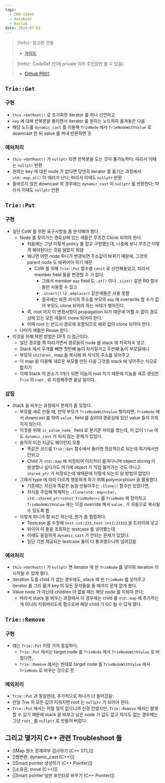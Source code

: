 ```yaml
---
tags:
  - CMU-15445
  - database
  - Bustub
date: 2024-07-01
---
```

> [!info]- 참고한 것들
> - [가이드](https://15445.courses.cs.cmu.edu/fall2023/project0/)

> [!info]- CodeRef (인데 private 이라 주인장만 볼 수 있음)
> - [Github PR01](https://github.com/haeramkeem/bustub-private.idbs.fall.2023.cs.cmu.edu/pull/1)

## `Trie::Get`

### 구현

- `this->GetRoot()` 로 초기화한 iterator 를 하나 선언하고
- `key` 에 대해 반복문을 돌리면서 iterator 를 원하는 노드까지 옮겨놓은 다음
- 해당 노드를 `dynamic_cast` 를 이용해 `TrieNode` 에서 `TrieNodeWithValue` 로 downcast 한 뒤 value 를 꺼내 반환하면 끗

### 예외처리

- `this->GetRoot()` 가 `nullptr` 라면 반복문을 도는 것이 불가능하다; 따라서 이때는 `nullptr` 반환
- 원하는 key 에 대한 node 가 없다면 당연히 iterator 를 옮기는 과정에서 `std::map.at()` 이 에러가 난다; 따라서 이때도 `nullptr` 반환
- 올바르지 않은 downcast 의 경우에는 `dynamic_cast` 이 `nullptr` 를 반환한다; 따라서 이때도 `nullptr` 반환

## `Trie::Put`

### 구현

- 일단 CoW 를 위한 요구사항을 좀 분석해야 했다.
	- Node 를 찾아가는 경로상에 있는 애들은 무조건 Clone 되어야 한다.
		- 처음에는 그냥 이렇게 policy 를 잡고 구현했는데, 나중에 보니 무조건 이렇게 해야된다는 것을 알았지 뭐얌
		- 왜냐면 어떤 node 하나가 변경되면 주소값이 바뀌기 때문에, 그것의 parent node 도 바뀌어야 하기 때문
			- CoW 를 위해 `Trie::Put` 함수를 `const` 로 선언해놓았고, 따라서 member field 들을 변경할 수 가 없다.
				- 그래서 member `map` field 도 `.at()` 이나 `.size()` 같은 RO 함수들만 사용할 수 있고
				- `.insert()` 나 `.emplace()` 같은애들은 사용 못함
				- 결국에는 바뀐 자식의 주소를 부모의 `map` 에 overwrite 할 수가 없어 부모도 clone 되어야 하는 사태가 벌어진다.
		- 즉, root 까지 이 변경사항이 propagation 되기 때문에 어쩔 수 없이 경로상에 있는 모든 애들이 clone 되어야 한다.
		- 이때 root 는 반드시 경로에 포함되므로 예외 없이 clone 되어야 한다.
	- 나머지 애들은 Reuse 한다.
- 이것을 위해 택한 방법은 DFS 식 접근이다.
	- 일단 경로를 쭉 따라가면서 경로들의 node 를 stack 에 차곡차곡 넣고
	- Stack 에서 두개를 빼면 첫번째 놈이 자식일거고 두번째 놈이 부모일테니
	- 부모의 `children_` map 을 복사해 와 자식의 주소를 넣어주고
	- 이 map 을 이용해 새로운 부모를 만든 다음 그것을 stack 에 넣어주는 식으로 합치기
	- 이때 Stack 의 원소가 1개가 되면 이놈이 root 이기 때문에 이놈을 새로 생성한 `Trie` 의 `root_` 로 지정해주면 끝날 일이다.

### 삽질

- Stack 을 비우는 과정에서 문제가 좀 있었다.
	- 부모를 새로 만들 때, 만약 부모가 `TrieNodeWithValue` 형이라면, `TrieNode` 에서 downcast 를 하여 `value_` field 를 살려야 경로상에 있던 value 들이 지워지지 않는다.
	- 이것을 위해 `is_value_node_` field 로 분기문 처리를 했는데, 이 값이 `true` 여도 `dynamic_cast` 가 되지 않는 문제가 있었다.
	- 솔직히 이건 지금도 왜이런지 모름
		- 똑같은 코드를 `Trie::Get` 함수에서 돌리면 정상적으로 되는데 여기에서만 안되고
		- Child 가 `std::map` 에 저장되어 이리저리 옮겨다니며 object slicing 이 발생했나 싶다가도 여기에 object 가 직접 들어가는 것도 아니고 `shared_ptr` 가 저장되는데 왜때문에 이렇게 되는지 알 방법이 없었다
	- 그래서 type 에 따라 다르게 행동하게 하기 위해 polymorphism 을 활용했다.
		- 기존에는 자신과 똑같은 놈을 만들어주는 `.Clone()` 함수만 있었다면,
		- 자식을 주입해 복제하는 `.Clone(std::map<char, std::shared_ptr<const TrieNode>>)` 를 `TrieNode` 에 정의하고 `TrieNodeWithValue` 에는 이걸 override 해서 `value_` 가 자동으로 복사될 수 있도록 함
	- 이렇게 하니까 잘 되긴 하는데, 뭔가 좀 찝찝하다.
		- Testcase 를 수정해 `test-int:233`, `test-int2:23333` 을 트라이에 넣고
		- 뒤이어 이 둘을 조회하는 testcase 를 넣어봤는데
		- 이때도 동일하게 `dynamic_cast` 가 안되는 문제가 있었다.
		- 일단 기본 제공되는 testcase 들이 다 통과했으니까 넘어갔음

### 예외처리

- `this->GetRoot()` 가 `nullptr` 면 iterator 에 빈 `TrieNode` 를 넣어줘 iteration 이 시작될 수 있게 했다.
- Iteration 도중 child 가 없는 경우에도, stack 에 빈 `TrieNode` 를 넣어주고 iterator 를 그리 옮겨 key 의 모든 문자들을 돌 때까지 문제 없게 했다.
- Value node 가 아닌데 children 이 없을 때는 해당 node 를 지워야 한다;
	- 따라서 stack 을 비우는 과정에서 이 경우에는 child 를 `std::map` 에 추가하는게 아니라 지워버리도록 함으로써 해당 child 가 GC 될 수 있게 했다.

## `Trie::Remove`

### 구현

- 얘는 `Trie::Put` 이랑 거의 동일하다.
	- `Trie::Put` 에서는 target node 를 `TrieNode` 에서 `TrieNodeWithValue` 로 바꿨다면,
	- `Trie::Remove` 에서는 반대로 target node 를 `TrieNodeWithValue` 에서 `TrieNode` 로 바꾸는 것으로 끗

### 예외처리

- `Trie::Put` 과 동일한데, 추가적으로 하나가 더 들어갔음:
- 만일 Trie 의 모든 값이 지워지면 root 는 `nullptr` 가 되어야 한다.
- `Trie::Put` 에서는 이럴 일이 없으니까 신경 안썼지만, `Trie::Remove` 에서는 발생할 수 있기 때문에 stack 을 비우고 남은 node 가 값도 없고 자식도 없는 경우에는 그냥 `root_` 를 `nullptr` 로 만들어 버렸다.

## 그리고 몇가지 C++ 관련 Troubleshoot 들

- [[Map 원소 존재여부 검사하기 (C++ STL)]]
- [[형변환, dynamic_cast (C++)]]
- [[Smart pointer 생성하기 (C++ Pointer)]]
- [[소유권, move (C++)]]
- [[Smart pointer 일반 포인터로 바꾸기 (C++ Pointer)]]